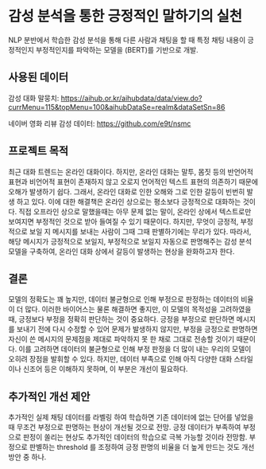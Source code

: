 # 감성 분석을 통한 긍정적인 말하기의 실천 

NLP 분반에서 학습한 감성 분석을 통해 다른 사람과 채팅을 할 때 특정 채팅 내용이 긍정적인지 부정적인지를 파악하는 모델을 (BERT)를 기반으로 개발.

## 사용된 데이터

감성 대화 말뭉치: https://aihub.or.kr/aihubdata/data/view.do?currMenu=115&topMenu=100&aihubDataSe=realm&dataSetSn=86

네이버 영화 리뷰 감성 데이터: https://github.com/e9t/nsmc

## 프로젝트 목적

최근 대화 트렌드는 온라인 대화이다. 하지만, 온라인 대화는 말투, 몸짓 등의 반언어적 표현과 비언어적 표현이 존재하지 않고 오로지 언어적인 텍스트 표현의 의존하기 때문에 오해가 발생하기 쉽다. 그래서, 온라인 대화로 인한 오해와 그로 인한 갈등이 빈번히 발생 하고 있다. 이에 대한 해결책은 온라인 상으로는 평소보다 긍정적으로 대화하는 것이다. 직접 오프라인 상으로 말했을때는 아무 문제 없는 말이, 온라인 상에서 텍스트로만 보여지면 부정적인 것으로 받아 들여질 수 있기 때문이다. 하지만, 무엇이 긍정적, 부정적으로 보일 지 메시지를 보내는 사람이 그때 그때 판별하기에는 무리가 있다. 따라서, 해당 메시지가 긍정적으로 보일지, 부정적으로 보일지 자동으로 판명해주는 감성 분석 모델을 구축하여, 온라인 대화 상에서 갈등이 발생하는 현상을 완화하고자 한다.

## 결론

모델의 정확도는 꽤 높지만, 데이터 불균형으로 인해 부정으로 판정하는 데이터의 비율이 더 많다. 이러한 바이어스는 물론 해결하면 좋지만, 이 모델의 목적성을 고려하였을때, 긍정보다 부정을 정확히 판단하는 것이 중요하다. 긍정을 부정으로 판단하면 메시지를 보내기 전에 다시 수정할 수 있어 문제가 발생하지 않지만, 부정을 긍정으로 판명하면 자신이 쓴 메시지의 문제점을 제대로 파악하지 못 한 채로 그대로 전송할 것이기 때문이다. 이를 고려하면 데이터의 불균형으로 인해 부정 판정을 더 많이 내는 우리의 모델이 오히려 장점을 발휘할 수 있다. 하지만, 데이터 부족으로 인해 아직 다양한 대화 스타일이나 신조어 등은 이해하지 못하며, 이 부분은 개선이 필요하다.


## 추가적인 개선 제안

추가적인 실제 채팅 데이터를 라벨링 하여 학습하면 기존 데이터에 없는 단어를 넣었을 때 무조건 부정으로 판명하는 현상이 개선될 것으로 전망.
긍정 데이터가 부족하여 부정으로 판정이 쏠리는 현상도 추가적인 데이터의 학습으로 극복 가능할 것이라 전망함.
부정으로 판별하는 threshold 를 조정하여 긍정 판명의 비율을 더 높게 만드는 것도 개선 방안 중 하나.
